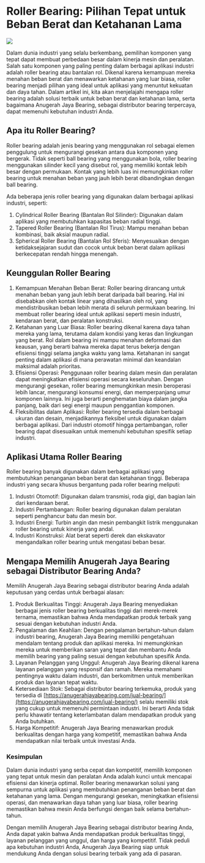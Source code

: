 # Roller Bearing: Pilihan Tepat untuk Beban Berat dan Ketahanan Lama

<img src="https://f.hubspotusercontent40.net/hubfs/2289490/06%20NIS%20Spherical%20Roller%20Bearings.jpeg">

Dalam dunia industri yang selalu berkembang, pemilihan komponen yang tepat dapat membuat perbedaan besar dalam kinerja mesin dan peralatan. Salah satu komponen yang paling penting dalam berbagai aplikasi industri adalah roller bearing atau bantalan rol. Dikenal karena kemampuan mereka menahan beban berat dan menawarkan ketahanan yang luar biasa, roller bearing menjadi pilihan yang ideal untuk aplikasi yang menuntut kekuatan dan daya tahan. Dalam artikel ini, kita akan menjelajahi mengapa roller bearing adalah solusi terbaik untuk beban berat dan ketahanan lama, serta bagaimana Anugerah Jaya Bearing, sebagai distributor bearing terpercaya, dapat memenuhi kebutuhan industri Anda.

## Apa itu Roller Bearing?
Roller bearing adalah jenis bearing yang menggunakan rol sebagai elemen penggulung untuk mengurangi gesekan antara dua komponen yang bergerak. Tidak seperti ball bearing yang menggunakan bola, roller bearing menggunakan silinder kecil yang disebut rol, yang memiliki kontak lebih besar dengan permukaan. Kontak yang lebih luas ini memungkinkan roller bearing untuk menahan beban yang jauh lebih berat dibandingkan dengan ball bearing.

Ada beberapa jenis roller bearing yang digunakan dalam berbagai aplikasi industri, seperti:

1. Cylindrical Roller Bearing (Bantalan Rol Silinder): Digunakan dalam aplikasi yang membutuhkan kapasitas beban radial tinggi.
2. Tapered Roller Bearing (Bantalan Rol Tirus): Mampu menahan beban kombinasi, baik aksial maupun radial.
3. Spherical Roller Bearing (Bantalan Rol Sferis): Menyesuaikan dengan ketidaksejajaran sudut dan cocok untuk beban berat dalam aplikasi berkecepatan rendah hingga menengah.

## Keunggulan Roller Bearing
1. Kemampuan Menahan Beban Berat: Roller bearing dirancang untuk menahan beban yang jauh lebih berat daripada ball bearing. Hal ini disebabkan oleh kontak linear yang dihasilkan oleh rol, yang mendistribusikan beban lebih merata di seluruh permukaan bearing. Ini membuat roller bearing ideal untuk aplikasi seperti mesin industri, kendaraan berat, dan peralatan konstruksi.
2. Ketahanan yang Luar Biasa: Roller bearing dikenal karena daya tahan mereka yang lama, terutama dalam kondisi yang keras dan lingkungan yang berat. Rol dalam bearing ini mampu menahan deformasi dan keausan, yang berarti bahwa mereka dapat terus bekerja dengan efisiensi tinggi selama jangka waktu yang lama. Ketahanan ini sangat penting dalam aplikasi di mana perawatan minimal dan keandalan maksimal adalah prioritas.
3. Efisiensi Operasi: Penggunaan roller bearing dalam mesin dan peralatan dapat meningkatkan efisiensi operasi secara keseluruhan. Dengan mengurangi gesekan, roller bearing memungkinkan mesin beroperasi lebih lancar, mengurangi konsumsi energi, dan memperpanjang umur komponen lainnya. Ini juga berarti penghematan biaya dalam jangka panjang, baik dari segi energi maupun penggantian komponen.
4. Fleksibilitas dalam Aplikasi: Roller bearing tersedia dalam berbagai ukuran dan desain, menjadikannya fleksibel untuk digunakan dalam berbagai aplikasi. Dari industri otomotif hingga pertambangan, roller bearing dapat disesuaikan untuk memenuhi kebutuhan spesifik setiap industri.

## Aplikasi Utama Roller Bearing
Roller bearing banyak digunakan dalam berbagai aplikasi yang membutuhkan penanganan beban berat dan ketahanan tinggi. Beberapa industri yang secara khusus bergantung pada roller bearing meliputi:

1. Industri Otomotif: Digunakan dalam transmisi, roda gigi, dan bagian lain dari kendaraan berat.
2. Industri Pertambangan: Roller bearing digunakan dalam peralatan seperti penghancur batu dan mesin bor.
3. Industri Energi: Turbin angin dan mesin pembangkit listrik menggunakan roller bearing untuk kinerja yang andal.
4. Industri Konstruksi: Alat berat seperti derek dan ekskavator mengandalkan roller bearing untuk mengatasi beban besar.

## Mengapa Memilih Anugerah Jaya Bearing sebagai Distributor Bearing Anda?
Memilih Anugerah Jaya Bearing sebagai distributor bearing Anda adalah keputusan yang cerdas untuk berbagai alasan:

1. Produk Berkualitas Tinggi: Anugerah Jaya Bearing menyediakan berbagai jenis roller bearing berkualitas tinggi dari merek-merek ternama, memastikan bahwa Anda mendapatkan produk terbaik yang sesuai dengan kebutuhan industri Anda.
2. Pengalaman dan Keahlian: Dengan pengalaman bertahun-tahun dalam industri bearing, Anugerah Jaya Bearing memiliki pengetahuan mendalam tentang produk dan aplikasi mereka. Ini memungkinkan mereka untuk memberikan saran yang tepat dan membantu Anda memilih bearing yang paling sesuai dengan kebutuhan spesifik Anda.
3. Layanan Pelanggan yang Unggul: Anugerah Jaya Bearing dikenal karena layanan pelanggan yang responsif dan ramah. Mereka memahami pentingnya waktu dalam industri, dan berkomitmen untuk memberikan produk dan layanan tepat waktu.
4. Ketersediaan Stok: Sebagai distributor bearing terkemuka, produk yang tersedia di [https://anugerahjayabearing.com/jual-bearing/](https://anugerahjayabearing.com/jual-bearing/) selalu memiliki stok yang cukup untuk memenuhi permintaan industri. Ini berarti Anda tidak perlu khawatir tentang keterlambatan dalam mendapatkan produk yang Anda butuhkan.
5. Harga Kompetitif: Anugerah Jaya Bearing menawarkan produk berkualitas dengan harga yang kompetitif, memastikan bahwa Anda mendapatkan nilai terbaik untuk investasi Anda.

### Kesimpulan
Dalam dunia industri yang serba cepat dan kompetitif, memilih komponen yang tepat untuk mesin dan peralatan Anda adalah kunci untuk mencapai efisiensi dan kinerja optimal. Roller bearing menawarkan solusi yang sempurna untuk aplikasi yang membutuhkan penanganan beban berat dan ketahanan yang lama. Dengan mengurangi gesekan, meningkatkan efisiensi operasi, dan menawarkan daya tahan yang luar biasa, roller bearing memastikan bahwa mesin Anda berfungsi dengan baik selama bertahun-tahun.

Dengan memilih Anugerah Jaya Bearing sebagai distributor bearing Anda, Anda dapat yakin bahwa Anda mendapatkan produk berkualitas tinggi, layanan pelanggan yang unggul, dan harga yang kompetitif. Tidak peduli apa kebutuhan industri Anda, Anugerah Jaya Bearing siap untuk mendukung Anda dengan solusi bearing terbaik yang ada di pasaran.
